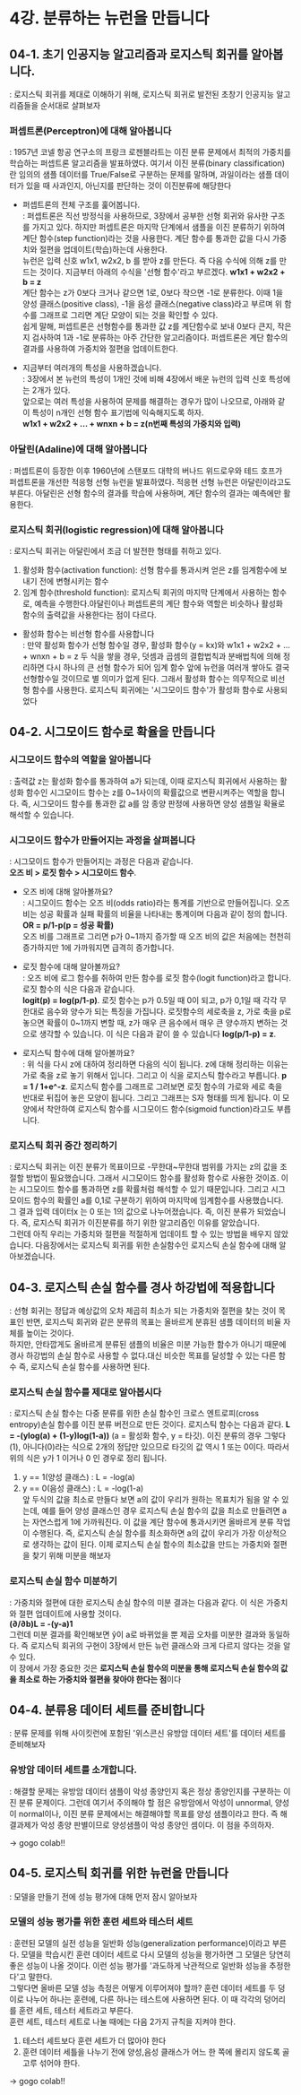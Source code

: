 # 4강. 분류하는 뉴런을 만듭니다

## 04-1. 초기 인공지능 알고리즘과 로지스틱 회귀를 알아봅니다.
: 로지스틱 회귀를 제대로 이해하기 위해, 로지스틱 회귀로 발전된 초창기 인공지능 알고리즘들을 순서대로 살펴보자

### 퍼셉트론(Perceptron)에 대해 알아봅니다
: 1957년 코넬 항공 연구소의 프랑크 로젠블라트는 이진 분류 문제에서 최적의 가중치를 학습하는 퍼셉트론 알고리즘을 발표하였다.
여기서 이진 분류(binary classification)란 임의의 샘플 데이터를 True/False로 구분하는 문제를 말하며,  과일이라는 샘플 데이터가 있을 때 사과인지, 아닌지를 판단하는 것이 이진분류에 해당한다

- 퍼셉트론의 전체 구조를 훑어봅니다.  
: 퍼셉트론은 직선 방정식을 사용하므로, 3장에서 공부한 선형 회귀와 유사한 구조를 가지고 있다. 하지만 퍼셉트론은 마지막 단계에서 샘플을 이진 분류하기 위하여 계단 함수(step function)라는 것을 사용한다. 계단 함수를 통과한 값을 다시 가중치와 절편을 업데이트(학습)하는데 사용한다.  
뉴런은 입력 신호 w1x1, w2x2, b 를 받아 z를 만든다. 즉 다음 수식에 의해 z를 만드는 것이다. 지금부터 아래의 수식을 '선형 함수'라고 부르겠다. 
**w1x1 + w2x2 + b = z**  
계단 함수는 z가 0보다 크거나 같으면 1로, 0보다 작으면 -1로 분류한다. 이때 1을 양성 클래스(positive class), -1을 음성 클래스(negative class)라고 부르며 위 함수를 그래프로 그리면 계단 모양이 되는 것을 확인할 수 있다.  
쉽게 말해, 퍼셉트론은 선형함수를 통과한 값 z를 계단함수로 보내 0보다 큰지, 작은지 검사하여 1과 -1로 분류하는 아주 간단한 알고리즘이다. 퍼셉트론은 계단 함수의 결과를 사용하여 가중치와 절편을 업데이트한다.

- 지금부터 여러개의 특성을 사용하겠습니다.  
: 3장에서 본 뉴런의 특성이 1개인 것에 비해 4장에서 배운 뉴런의 입력 신호 특성에는 2개가 있다.  
앞으로는 여러 특성을 사용하여 문제를 해결하는 경우가 많이 나오므로, 아래와 같이 특성이 n개인 선형 함수 표기법에 익숙해지도록 하자.  
**w1x1 + w2x2 + ... + wnxn + b = z(n번째 특성의 가중치와 입력)**    


### 아달린(Adaline)에 대해 알아봅니다
: 퍼셉트론이 등장한 이후 1960년에 스탠포드 대학의 버나드 위드로우와 테드 호프가 퍼셉트론을 개선한 적응형 선형 뉴런을 발표하였다. 적응현 선형 뉴런은 아달린이라고도 부른다. 아달린은 선형 함수의 결과를 학습에 사용하며, 계단 함수의 결과는 예측에만 활용한다.

### 로지스틱 회귀(logistic regression)에 대해 알아봅니다
: 로지스틱 회귀는 아달린에서 조금 더 발전한 형태를 취하고 있다.
1. 활성화 함수(activation function): 선형 함수를 통과시켜 얻은 z를 임계함수에 보내기 전에 변형시키는 함수
2. 임계 함수(threshold function):  로지스틱 회귀의 마지막 단계에서 사용하는 함수로, 예측을 수행한다.아달린이나 퍼셉트론의  계단 함수와 역할은 비슷하나 활성화 함수의 출력값을 사용한다는 점이 다르다.

- 활성화 함수는 비선형 함수를 사용합니다  
: 만약 활성화 함수가 선형 함수일 경우, 활성화 함수(y = kx)와 w1x1 + w2x2 + ... + wnxn + b = z 두 식을 쌓을 경우, 덧셈과 곱셈의 결합법칙과 분배법칙에 의해 정리하면 다시 하나의 큰 선형 함수가 되어 임계 함수 앞에 뉴런을 여러개 쌓아도 결국 선형함수일 것이므로 별 의미가 없게 된다. 그래서 활성화 함수는 의무적으로 비선형 함수를 사용한다. 로지스틱 회귀에는 '시그모이드 함수'가 활성화 함수로 사용되었다


## 04-2. 시그모이드 함수로 확율을 만듭니다

### 시그모이드 함수의 역할을 알아봅니다
: 출력값 z는 활성화 함수를 통과하여 a가 되는데, 이때 로지스틱 회귀에서 사용하는 활성화 함수인 시그모이드 함수는 z를 0~1사이의 확률값으로 변환시켜주는 역할을 합니다. 즉, 시그모이드 함수를 통과한 값 a를 암 종양 판정에 사용하면 양성 샘플일 확율로 해석할 수 있습니다.

### 시그모이드 함수가 만들어지는 과정을 살펴봅니다
: 시그모이드 함수가 만들어지는 과정은 다음과 같습니다.  
 **오즈 비 > 로짓 함수 > 시그모이드 함수**.  
 
 - 오즈 비에 대해 알아볼까요?  
 : 시그모이드 함수는 오즈 비(odds ratio)라는 통계를 기반으로 만들어집니다. 오즈 비는 성공 확률과 실패 확률의 비율을 나타내는 통계이며 다음과 같이 정의 합니다.  
 **OR = p/1-p(p = 성공 확률)**  
 오즈 비를 그래프로 그리면 p가 0~1까지 증가할 때 오즈 비의 값은 처음에는 천천히 증가하지만 1에 가까워지면 급격히 증가합니다.
 
 - 로짓 함수에 대해 알아볼까요?  
 : 오즈 비에 로그 함수를 취하여 만든 함수를 로짓 함수(logit function)라고 합니다. 로짓 함수의 식은 다음과 같습니다.  
 **logit(p) = log(p/1-p)**. 
 로짓 함수는 p가 0.5일 때 0이 되고, p가 0,1일 때 각각 무한대로 음수와 양수가 되는 특징을 가집니다. 
 로짓함수의 세로축을 z, 가로 축을 p로 놓으면 확률이 0~1까지 변할 때, z가 매우 큰 음수에서 매우 큰 양수까지 변하는 것으로 생각할 수 있습니다. 이 식은 다음과 같이 쓸 수 있습니다
 **log(p/1-p) = z**. 
 
 - 로지스틱 함수에 대해 알아볼까요?  
 : 위 식을 다시 z에 대하여 정리하면 다음의 식이 됩니다. z에 대해 정리하는 이유는 가로 축을 z로 놓기 위해서 입니다. 그리고 이 식을 로지스틱 함수라고 부릅니다. 
**p = 1 / 1+e^-z**. 
로지스틱 함수를 그래프로 그려보면 로짓 함수의 가로와 세로 축을 반대로 뒤집어 놓은 모양이 됩니다. 그리고 그래프는 S자 형태를 띄게 됩니다. 이 모양에서 착안하여 로지스틱 함수를 시그모이드 함수(sigmoid function)라고도 부릅니다.

### 로지스틱 회귀 중간 정리하기
: 로지스틱 회귀는 이진 분류가 목표이므로 -무한대~무한대 범위를 가지는 z의 값을 조절할 방법이 필요했습니다. 그래서 시그모이드 함수를 활성화 함수로 사용한 것이죠. 이는 시그모이드 함수를 통과하면 z를 확률처럼 해석할 수 있기 때문입니다. 그리고 시그모이드 함수의 확률인 a를 0,1로 구분하기 위하여 마지막에 임계함수를 사용했습니다. 그 결과 입력 데이터x 는 0 또는 1의 값으로 나누어졌습니다. 즉, 이진 분류가 되었습니다. 즉, 로지스틱 회귀가 이진분류를 하기 위한 알고리즘인 이유를 알았습니다.   
그런데 아직 우리는 가중치와 절편을 적절하게 업데이트 할 수 있는 방법을 배우지 않았습니다. 다음장에서는 로지스틱 회귀를 위한 손실함수인 로지스틱 손실 함수에 대해 알아보겠습니다.


## 04-3. 로지스틱 손실 함수를 경사 하강법에 적용합니다
: 선형 회귀는 정답과 예상값의 오차 제곱히 최소가 되는 가중치와 절편을 찾는 것이 목표인 반면, 로지스틱 회귀와 같은 분류의 목표는 올바르게 분휴된 샘플 데이터의 비율 자체를 높이는 것이다.  
하지만, 안타깝게도 올바르게 분류된 샘플의 비율은 미분 가능한 함수가 아니기 때문에 경사 하강법의 손실 함수로 사용할 수 없다.대신 비슷한 목표를 달성할 수 있는 다른 함수 즉, 로지스틱 손실 함수를 사용하면 된다.

### 로지스틱 손실 함수를 제대로 알아봅시다
: 로지스틱 손실 함수는 다중 분류를 위한 손실 함수인 크로스 엔트로피(cross entropy)손실 함수를 이진 분류 버전으로 만든 것이다. 로지스틱 함수는 다음과 같다. 
**L = -(ylog(a) + (1-y)log(1-a))** (a = 활성화 함수, y = 타깃). 
이진 분류의 경우 그렇다(1), 아니다(0)라는 식으로 2개의 정답만 있으므로 타깃의 값 역시 1 또는 0이다. 따라서 위의 식은 y가 1 이거나 0 인 경우로 정리 됩니다.  
1. y == 1(양성 클래스) : L = -log(a)
2. y == 0(음성 클래스) : L = -log(1-a)  
앞 두식의 값을 최소로 만들다 보면 a의 값이 우리가 원하는 목표치가 됨을 알 수 있는데, 예를 들어 양성 클래스인 경우 로지스틱 손실 함수의 값을 최소로 만들려면 a는 자연스럽게 1에 가까워진다. 이 값을 계단 함수에 통과시키면 올바르게 분류 작업이 수행된다. 즉, 로지스틱 손실 함수를 최소화하면 a의 값이 우리가 가장 이상적으로 생각하는 값이 된다. 이제 로지스틱 손실 함수의 최소값을 만드는 가중치와 절편을 찾기 위해 미분을 해보자

### 로지스틱 손실 함수 미분하기
: 가중치와 절편에 대한 로지스틱 손실 함수의 미분 결과는 다음과 같다. 이 식은 가중치와 절편 업데이트에 사용할 것이다.  
**(∂/∂b)L = -(y-a)1**   
그런데 미분 결과를 확인해보면  ŷ이 a로 바뀌었을 뿐 제곱 오차를 미분한 결과와 동일하다. 즉 로지스틱 회귀의 구현이 3장에서 만든 뉴런 클래스와 크게 다르지 않다는 것을 알 수 있다.    
이 장에서 가장 중요한 것은 **로지스틱 손실 함수의 미분을 통해 로지스틱 손실 함수의 값을 최소로 하는 가중치와 절편을 찾아야 한다는 점**이다

## 04-4. 분류용 데이터 세트를 준비합니다
: 분류 문제를 위해 사이킷런에 포함된 '위스콘신 유방암 데이터 세트'를 데이터 세트를 준비해보자

### 유방암 데이터 세트를 소개합니다.
: 해결할 문제는 유방암 데이터 샘플이 악성 종양인지 혹은 정상 종양인지를 구분하는 이진 분류 문제이다. 
그런데 여기서 주의해야 할 점은 유방암에서 악성이 unnormal, 양성이 normal이나, 이진 분류 문제에서는 해결해야할  목표를 양성 샘플이라고 한다. 즉 해결과제가 악성 종양 판별이므로 양성샘플이 악성 종양인 셈이다. 이 점을 주의하자. 

->  gogo colab!!

## 04-5. 로지스틱 회귀를 위한 뉴런을 만듭니다
:  모델을 만들기 전에 성능 평가에 대해 먼저 잠시 알아보자

### 모델의 성능 평가를 위한 훈련 세트와 테스터 세트
: 훈련된 모델의 실전 성능을 일반화 성능(generalization performance)이라고 부른다. 모델을 학습시킨 훈련 데이터 세트로 다시 모델의 성능을 평가하면 그 모델은 당연히 좋은 성능이 나올 것이다. 이런 성능 평가를 '과도하게 낙관적으로 일반화 성능을 추정한다'고 말한다.    
그렇다면 올바른 모델 성능 측정은 어떻게 이루어져야 할까? 훈련 데이터 세트를 두 덩이로 나누어 하나는 훈련에, 다른 하나는 테스트에 사용하면 된다. 이 때 각각의 덩어리를 훈련 세트, 테스터 세트라고 부른다.  
훈련 세트, 테스터 세트로 나눌 때에는 다음 2가지 규칙을 지켜야 한다.
1. 테스터 세트보다 훈련 세트가 더 많아야 한다
2. 훈련 데이터 세틀을 나누기 전에 양성,음성 클래스가 어느 한 쪽에 몰리지 않도록 골고루 섞어야 한다.

-> gogo colab!!
